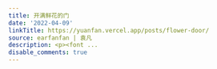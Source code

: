 ```yaml
---
title: 开满鲜花的门
date: '2022-04-09'
linkTitle: https://yuanfan.vercel.app/posts/flower-door/
source: earfanfan | 袁凡
description: <p><font ...
disable_comments: true
---
```

<p><font ...